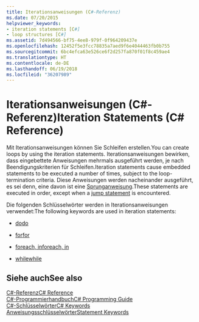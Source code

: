 ```yaml
---
title: Iterationsanweisungen (C#-Referenz)
ms.date: 07/20/2015
helpviewer_keywords:
- iteration statements [C#]
- loop structures [C#]
ms.assetid: 7d494566-bf75-4ee8-979f-0f964209437e
ms.openlocfilehash: 12452f5e3fcc78835a7aed9f6e4044463fb0b755
ms.sourcegitcommit: 6bc4efca63e526ce6f2d257fa870f01f8c459ae4
ms.translationtype: HT
ms.contentlocale: de-DE
ms.lasthandoff: 06/19/2018
ms.locfileid: "36207989"
---
```

# <a name="iteration-statements-c-reference"></a><span data-ttu-id="4b22d-102">Iterationsanweisungen (C#-Referenz)</span><span class="sxs-lookup"><span data-stu-id="4b22d-102">Iteration Statements (C# Reference)</span></span>

<span data-ttu-id="4b22d-103">Mit Iterationsanweisungen können Sie Schleifen erstellen.</span><span class="sxs-lookup"><span data-stu-id="4b22d-103">You can create loops by using the iteration statements.</span></span> <span data-ttu-id="4b22d-104">Iterationsanweisungen bewirken, dass eingebettete Anweisungen mehrmals ausgeführt werden, je nach Beendigungskriterien für Schleifen.</span><span class="sxs-lookup"><span data-stu-id="4b22d-104">Iteration statements cause embedded statements to be executed a number of times, subject to the loop-termination criteria.</span></span> <span data-ttu-id="4b22d-105">Diese Anweisungen werden nacheinander ausgeführt, es sei denn, eine davon ist eine [Sprunganweisung](jump-statements.md).</span><span class="sxs-lookup"><span data-stu-id="4b22d-105">These statements are executed in order, except when a [jump statement](jump-statements.md) is encountered.</span></span>

<span data-ttu-id="4b22d-106">Die folgenden Schlüsselwörter werden in Iterationsanweisungen verwendet:</span><span class="sxs-lookup"><span data-stu-id="4b22d-106">The following keywords are used in iteration statements:</span></span>

- [<span data-ttu-id="4b22d-107">do</span><span class="sxs-lookup"><span data-stu-id="4b22d-107">do</span></span>](do.md)

- [<span data-ttu-id="4b22d-108">for</span><span class="sxs-lookup"><span data-stu-id="4b22d-108">for</span></span>](for.md)

- [<span data-ttu-id="4b22d-109">foreach, in</span><span class="sxs-lookup"><span data-stu-id="4b22d-109">foreach, in</span></span>](foreach-in.md)

- [<span data-ttu-id="4b22d-110">while</span><span class="sxs-lookup"><span data-stu-id="4b22d-110">while</span></span>](while.md)

## <a name="see-also"></a><span data-ttu-id="4b22d-111">Siehe auch</span><span class="sxs-lookup"><span data-stu-id="4b22d-111">See also</span></span>

 [<span data-ttu-id="4b22d-112">C#-Referenz</span><span class="sxs-lookup"><span data-stu-id="4b22d-112">C# Reference</span></span>](../index.md)  
 [<span data-ttu-id="4b22d-113">C#-Programmierhandbuch</span><span class="sxs-lookup"><span data-stu-id="4b22d-113">C# Programming Guide</span></span>](../../programming-guide/index.md)  
 [<span data-ttu-id="4b22d-114">C#-Schlüsselwörter</span><span class="sxs-lookup"><span data-stu-id="4b22d-114">C# Keywords</span></span>](index.md)  
 [<span data-ttu-id="4b22d-115">Anweisungsschlüsselwörter</span><span class="sxs-lookup"><span data-stu-id="4b22d-115">Statement Keywords</span></span>](statement-keywords.md)

